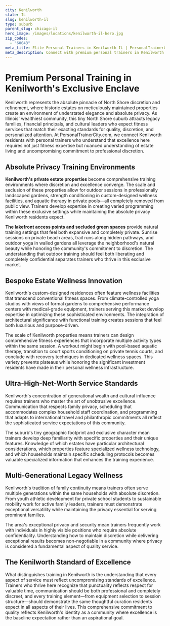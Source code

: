 ```yaml
---
city: Kenilworth
state: IL
slug: kenilworth-il
type: suburb
parent_slug: chicago-il
hero_image: /images/locations/kenilworth-il-hero.jpg
zip_codes:
  - "60043"
meta_title: Elite Personal Trainers in Kenilworth IL | PersonalTrainerCity.com
meta_description: Connect with premium personal trainers in Kenilworth. Find exclusive fitness coaches for ultra-luxury estate living, North Shore discretion, and bespoke wellness services.
---
```


# Premium Personal Training in Kenilworth's Exclusive Enclave

Kenilworth represents the absolute pinnacle of North Shore discretion and refinement, where historic estates on meticulously maintained properties create an environment of understated elegance and absolute privacy. As Illinois' wealthiest community, this tiny North Shore suburb attracts legacy families, financial principals, and cultural leaders who expect fitness services that match their exacting standards for quality, discretion, and personalized attention. At PersonalTrainerCity.com, we connect Kenilworth residents with personal trainers who understand that excellence here requires not just fitness expertise but nuanced understanding of estate living and uncompromising commitment to professional discretion.

## Absolute Privacy Training Environments

**Kenilworth's private estate properties** become comprehensive training environments where discretion and excellence converge. The scale and seclusion of these properties allow for outdoor sessions in professionally landscaped gardens, strength conditioning in custom-designed wellness facilities, and aquatic therapy in private pools—all completely removed from public view. Trainers develop expertise in creating varied programming within these exclusive settings while maintaining the absolute privacy Kenilworth residents expect.

**The lakefront access points and secluded green spaces** provide natural training settings that feel both expansive and completely private. Sunrise sessions on private beach areas, trail runs along hidden pathways, and outdoor yoga in walled gardens all leverage the neighborhood's natural beauty while honoring the community's commitment to discretion. The understanding that outdoor training should feel both liberating and completely confidential separates trainers who thrive in this exclusive market.

## Bespoke Estate Wellness Innovation

Kenilworth's custom-designed residences often feature wellness facilities that transcend conventional fitness spaces. From climate-controlled yoga studios with views of formal gardens to comprehensive performance centers with medical-grade equipment, trainers serving this market develop expertise in optimizing these sophisticated environments. The integration of architectural significance with functional training creates sessions that feel both luxurious and purpose-driven.

The scale of Kenilworth properties means trainers can design comprehensive fitness experiences that incorporate multiple activity types within the same session. A workout might begin with pool-based aquatic therapy, transition to court sports conditioning on private tennis courts, and conclude with recovery techniques in dedicated wellness spaces. This variety prevents plateaus while honoring the significant investment residents have made in their personal wellness infrastructure.

## Ultra-High-Net-Worth Service Standards

Kenilworth's concentration of generational wealth and cultural influence requires trainers who master the art of unobtrusive excellence. Communication that respects family privacy, scheduling that accommodates complex household staff coordination, and programming that adapts to international travel and philanthropic commitments all reflect the sophisticated service expectations of this community.

The suburb's tiny geographic footprint and exclusive character mean trainers develop deep familiarity with specific properties and their unique features. Knowledge of which estates have particular architectural considerations, which properties feature specialized wellness technology, and which households maintain specific scheduling protocols becomes valuable specialized information that enhances the training experience.

## Multi-Generational Legacy Wellness

Kenilworth's tradition of family continuity means trainers often serve multiple generations within the same households with absolute discretion. From youth athletic development for private school students to sustainable mobility work for active family leaders, trainers must demonstrate exceptional versatility while maintaining the privacy essential for serving prominent families.

The area's exceptional privacy and security mean trainers frequently work with individuals in highly visible positions who require absolute confidentiality. Understanding how to maintain discretion while delivering exceptional results becomes non-negotiable in a community where privacy is considered a fundamental aspect of quality service.

## The Kenilworth Standard of Excellence

What distinguishes training in Kenilworth is the understanding that every aspect of service must reflect uncompromising standards of excellence. Trainers who thrive here recognize that punctuality reflects respect for valuable time, communication should be both professional and completely discreet, and every training element—from equipment selection to session structure—should demonstrate the same thoughtful curation residents expect in all aspects of their lives. This comprehensive commitment to quality reflects Kenilworth's identity as a community where excellence is the baseline expectation rather than an aspirational goal.